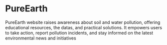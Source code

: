 # PureEarth
PureEarth website raises awareness about soil and water pollution, offering educational resources, the datas, and practical solutions. It empowers users to take action, report pollution incidents, and stay informed on the latest environmental news and initiatives
